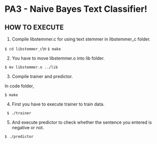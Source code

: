 

#  PA3 - Naive Bayes Text Classifier!


## HOW TO EXECUTE

1. Compile libstemmer.c for using text stemmer in libstemmer_c folder.

``` $ cd libstemmer_c ```\n
``` $ make ```

2. You have to move libstemmer.o into lib folder.

``` $ mv libstemmer.o ../lib ```

3. Compile trainer and predictor.

In code folder,

``` $ make ```

4. First you have to execute trainer to train data.

```  $ ./trainer ```


5. And execute predictor to check whether the sentence you entered is negative or not.
 
``` $ ./predictor ```
